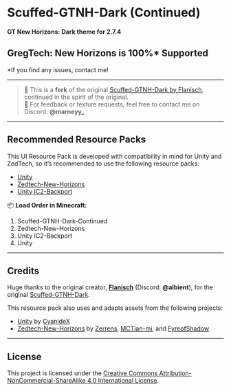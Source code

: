 # Scuffed-GTNH-Dark (Continued)
**GT New Horizons: Dark theme for 2.7.4**

## GregTech: New Horizons is 100%* Supported

*If you find any issues, contact me!

---

> 🎨 This is a **fork** of the original [Scuffed-GTNH-Dark by Flanisch](https://github.com/Flanisch/Scuffed-GTNH-Dark), continued in the spirit of the original.  
> 💬 For feedback or texture requests, feel free to contact me on Discord: **@marneyy_**

---

## Recommended Resource Packs
This UI Resource Pack is developed with compatibility in mind for Unity and ZedTech, so it’s recommended to use the following resource packs:

- [Unity](https://github.com/Unity-Resource-Pack/Unity/tree/1.7.10)  
- [Zedtech-New-Horizons](https://github.com/FyreofShadow/zedtech-new-horizons)  
- [Unity IC2-Backport](https://www.curseforge.com/minecraft/texture-packs/unity-ic2-1-7-10-backport/files/2377036)  

📦 **Load Order in Minecraft:**
1. Scuffed-GTNH-Dark-Continued  
2. Zedtech-New-Horizons  
3. Unity IC2-Backport  
4. Unity  

---

## Credits
Huge thanks to the original creator, [**Flanisch**](https://github.com/Flanisch) (Discord: **@albient**), for the original [Scuffed-GTNH-Dark](https://github.com/Flanisch/Scuffed-GTNH-Dark).

This resource pack also uses and adapts assets from the following projects:

- [Unity](https://github.com/Unity-Resource-Pack/Unity/tree/1.7.10) by [CyanideX](https://github.com/CyanideX)  
- [Zedtech-New-Horizons](https://github.com/FyreofShadow/zedtech-new-horizons) by [Zerrens](https://forum.industrial-craft.net/core/user/12229-zerrens/), [MCTian-mi](https://github.com/MCTian-mi), and [FyreofShadow](https://github.com/FyreofShadow)

---

## License
This project is licensed under the [Creative Commons Attribution-NonCommercial-ShareAlike 4.0 International License](https://creativecommons.org/licenses/by-nc-sa/4.0/).
